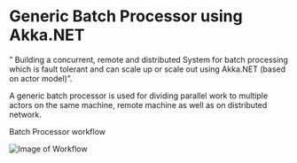 ﻿# Generic Batch Processor using Akka.NET
 ” Building a concurrent, remote and distributed System for batch processing which is fault tolerant and can scale up or scale out using Akka.NET (based on actor model)”. 

A generic batch processor is used for dividing parallel work to multiple actors on the same machine, remote machine as well as on distributed network.

Batch Processor workflow

![Image of Workflow](https://github.com/vtthombre/Generic-Batch-Processor-using-Akka.NET/blob/master/Workflow.PNG)







